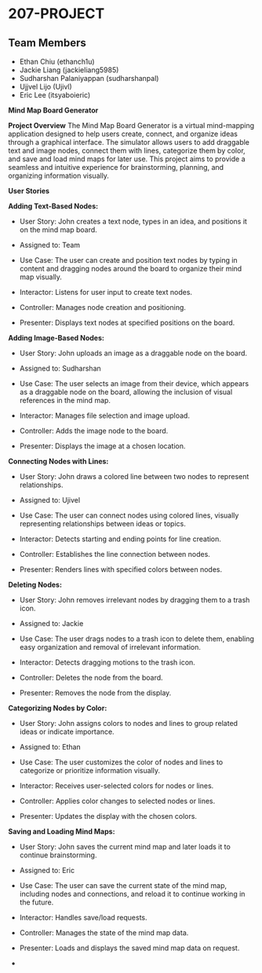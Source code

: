 # 207-PROJECT

## Team Members
* Ethan Chiu (ethanch1u)
* Jackie Liang (jackieliang5985)
* Sudharshan Palaniyappan (sudharshanpal)
* Ujjvel Lijo (Ujivl)
* Eric Lee (itsyaboieric)

**Mind Map Board Generator**

**Project Overview**
The Mind Map Board Generator is a virtual mind-mapping application designed to help users create, connect, and organize ideas through a graphical interface. The simulator allows users to add draggable text and image nodes, connect them with lines, categorize them by color, and save and load mind maps for later use. This project aims to provide a seamless and intuitive experience for brainstorming, planning, and organizing information visually.

**User Stories**

**Adding Text-Based Nodes:**
* User Story: John creates a text node, types in an idea, and positions it on the mind map board.
* Assigned to: Team
* Use Case: The user can create and position text nodes by typing in content and dragging nodes around the board to organize their mind map visually.

* Interactor: Listens for user input to create text nodes.
* Controller: Manages node creation and positioning.
* Presenter: Displays text nodes at specified positions on the board.

**Adding Image-Based Nodes:**
* User Story: John uploads an image as a draggable node on the board.
* Assigned to: Sudharshan
* Use Case: The user selects an image from their device, which appears as a draggable node on the board, allowing the inclusion of visual references in the mind map.

* Interactor: Manages file selection and image upload.
* Controller: Adds the image node to the board.
* Presenter: Displays the image at a chosen location.

**Connecting Nodes with Lines:**
* User Story: John draws a colored line between two nodes to represent relationships.
* Assigned to: Ujivel
* Use Case: The user can connect nodes using colored lines, visually representing relationships between ideas or topics.

* Interactor: Detects starting and ending points for line creation.
* Controller: Establishes the line connection between nodes.
* Presenter: Renders lines with specified colors between nodes.

**Deleting Nodes:**
* User Story: John removes irrelevant nodes by dragging them to a trash icon.
* Assigned to: Jackie
* Use Case: The user drags nodes to a trash icon to delete them, enabling easy organization and removal of irrelevant information.

* Interactor: Detects dragging motions to the trash icon.
* Controller: Deletes the node from the board.
* Presenter: Removes the node from the display.

**Categorizing Nodes by Color:**
* User Story: John assigns colors to nodes and lines to group related ideas or indicate importance.
* Assigned to: Ethan
* Use Case: The user customizes the color of nodes and lines to categorize or prioritize information visually.

* Interactor: Receives user-selected colors for nodes or lines.
* Controller: Applies color changes to selected nodes or lines.
* Presenter: Updates the display with the chosen colors.

**Saving and Loading Mind Maps:**
* User Story: John saves the current mind map and later loads it to continue brainstorming.
* Assigned to: Eric
* Use Case: The user can save the current state of the mind map, including nodes and connections, and reload it to continue working in the future.

* Interactor: Handles save/load requests.
* Controller: Manages the state of the mind map data.
* Presenter: Loads and displays the saved mind map data on request.
* 
